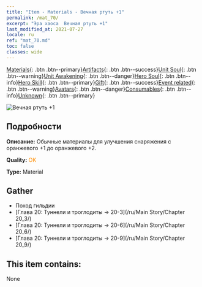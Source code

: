 ```yaml
---
title: "Item - Materials - Вечная ртуть +1"
permalink: /mat_70/
excerpt: "Эра хаоса  Вечная ртуть +1"
last_modified_at: 2021-07-27
locale: ru
ref: "mat_70.md"
toc: false
classes: wide
---
```

 [Materials](/ItemsRU/){: .btn .btn--primary}[Artifacts](/ItemsRU/Artifacts/){: .btn .btn--success}[Unit Soul](/ItemsRU/UnitSoul/){: .btn .btn--warning}[Unit Awakening](/ItemsRU/UnitAwakening/){: .btn .btn--danger}[Hero Soul](/ItemsRU/HeroSoul/){: .btn .btn--info}[Hero Skill](/ItemsRU/HeroSkill/){: .btn .btn--primary}[Gift](/ItemsRU/Gift/){: .btn .btn--success}[Event related](/ItemsRU/Events/){: .btn .btn--warning}[Avatars](/ItemsRU/Avatars/){: .btn .btn--danger}[Consumables](/ItemsRU/Consumables/){: .btn .btn--info}[Unknown](/ItemsRU/Unknown/){: .btn .btn--primary}

 ![Вечная ртуть +1](/images/t/i_cailiao_shuiyin3.png)

## Подробности
 **Описание:** Обычные материалы для улучшения снаряжения c оранжевого +1 до оранжевого +2.

 **Quality:** <span style="color: #FF8C00">OK</span>

 **Type:** Material

## Gather

*    Поход гильдии 
*    [Глава 20: Туннели и троглодиты -> 20-3](/ru/Main Story/Chapter 20_3/) 
*    [Глава 20: Туннели и троглодиты -> 20-6](/ru/Main Story/Chapter 20_6/) 
*    [Глава 20: Туннели и троглодиты -> 20-9](/ru/Main Story/Chapter 20_9/) 

## This item contains:

  None

